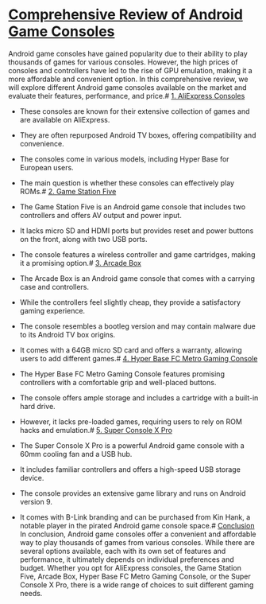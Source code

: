 # [Comprehensive Review of Android Game Consoles](https://youtu.be/51foBSsRpJk?t=59)
Android game consoles have gained popularity due to their ability to play thousands of games for various consoles. However, the high prices of consoles and controllers have led to the rise of GPU emulation, making it a more affordable and convenient option. In this comprehensive review, we will explore different Android game consoles available on the market and evaluate their features, performance, and price.# [1. AliExpress Consoles](https://youtu.be/51foBSsRpJk?t=769)
- These consoles are known for their extensive collection of games and are available on AliExpress.
- They are often repurposed Android TV boxes, offering compatibility and convenience.
- The consoles come in various models, including Hyper Base for European users.

- The main question is whether these consoles can effectively play ROMs.# [2. Game Station Five](https://youtu.be/51foBSsRpJk?t=614)
- The Game Station Five is an Android game console that includes two controllers and offers AV output and power input.
- It lacks micro SD and HDMI ports but provides reset and power buttons on the front, along with two USB ports.

- The console features a wireless controller and game cartridges, making it a promising option.# [3. Arcade Box](https://youtu.be/51foBSsRpJk?t=294)
- The Arcade Box is an Android game console that comes with a carrying case and controllers.
- While the controllers feel slightly cheap, they provide a satisfactory gaming experience.
- The console resembles a bootleg version and may contain malware due to its Android TV box origins.

- It comes with a 64GB micro SD card and offers a warranty, allowing users to add different games.# [4. Hyper Base FC Metro Gaming Console](https://youtu.be/51foBSsRpJk?t=59)
- The Hyper Base FC Metro Gaming Console features promising controllers with a comfortable grip and well-placed buttons.
- The console offers ample storage and includes a cartridge with a built-in hard drive.

- However, it lacks pre-loaded games, requiring users to rely on ROM hacks and emulation.# [5. Super Console X Pro](https://youtu.be/51foBSsRpJk?t=769)
- The Super Console X Pro is a powerful Android game console with a 60mm cooling fan and a USB hub.
- It includes familiar controllers and offers a high-speed USB storage device.
- The console provides an extensive game library and runs on Android version 9.

- It comes with B-Link branding and can be purchased from Kin Hank, a notable player in the pirated Android game console space.# [Conclusion](https://youtu.be/51foBSsRpJk?t=777)
In conclusion, Android game consoles offer a convenient and affordable way to play thousands of games from various consoles. While there are several options available, each with its own set of features and performance, it ultimately depends on individual preferences and budget. Whether you opt for AliExpress consoles, the Game Station Five, Arcade Box, Hyper Base FC Metro Gaming Console, or the Super Console X Pro, there is a wide range of choices to suit different gaming needs.
